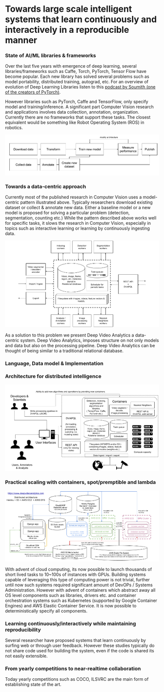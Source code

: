 # Towards large scale intelligent systems that learn continuously and interactively in a reproducible manner


### State of AI/ML libraries & frameworks
Over the last five years with emergence of deep learning, several libraries/frameworks such as Caffe, Torch, 
PyTorch, Tensor Flow have become popular. Each new library has solved several problems such as model portability,
distributed training, autograd, etc. For an overview of evolution of Deep Learning Libraries listen 
to this [podcast by Soumith (one of the creators of PyTorch)](https://www.oreilly.com/ideas/why-ai-and-machine-learning-researchers-are-beginning-to-embrace-pytorch).

However libraries such as PyTorch, Caffe and TensorFlow, only specify model and training/inference. A significant part
Computer Vision research and applications involves data collection, annotation, organization. Currently there 
are no frameworks that support these tasks. The closest equivalent would be something like Robot Operating System (ROS)
in robotics.  

![modelcentric](figures/modelcentric.png "model centric")

### Towards a data-centric approach
Currently most of the published research in Computer Vision uses a model-centric pattern illustrated above. 
Typically researchers download existing dataset or collect & annotate new data. Either a baseline model or
 a new model is proposed for solving a particular problem (detection, segmentation, counting etc.) 
 While the pattern described above works well for specific tasks, it slows the research in Computer Vision, 
 especially in topics such as interactive learning or learning by continuously ingesting data.
 
![datacentric](figures/datacentric.png "data centric")

As a solution to this problem we present Deep Video Analytics a data-centric system. Deep Video Analytics,
imposes structure on not only models and data but also on the processing pipeline. Deep Video Analytics can
be thought of being similar to a traditional relational database. 

### Language, Data model & Implementation

### Architecture for distributed intelligence
![system](figures/system.png "Ideal system")

  
### Practical scaling with containers, spot/premptible and lambda

 ![cloud](figures/cloud.png "distributed architecture")
 
With advent of cloud computing, its now possible to launch thousands of short lived tasks to
10~100s of instances with GPUs. Building systems capable of leveraging this type of computing power
 is not trivial, further until now such systems required significant amount of DevOPs / Systems Administration.
 However with advent of containers which abstract away all OS level components such as libraries, drivers etc. and
 container orchestration systems such as Kubernetes (supported by Google Container Engines) and AWS Elastic Container 
 Service. It is now possible to deterministically specify all components. 
 
 ### Learning continuously/interactively while maintaining reproducibility

Several researcher have proposed systems that learn continuously by surfing web or through user feedback.
However these studies typically do not share code used for building the system, even if the code is shared 
its not easily extensible.  

 


### From yearly competitions to near-realtime collaboration 

Today yearly competitions such as COCO, ILSVRC are the main form of establishing state of the art. 
 